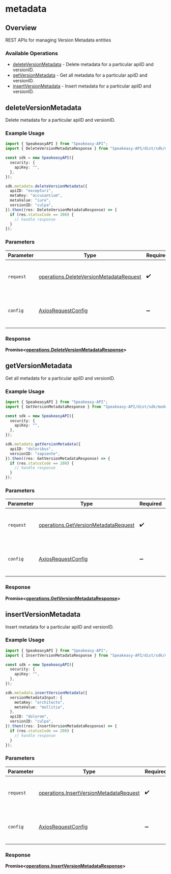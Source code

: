 # metadata

## Overview

REST APIs for managing Version Metadata entities

### Available Operations

* [deleteVersionMetadata](#deleteversionmetadata) - Delete metadata for a particular apiID and versionID.
* [getVersionMetadata](#getversionmetadata) - Get all metadata for a particular apiID and versionID.
* [insertVersionMetadata](#insertversionmetadata) - Insert metadata for a particular apiID and versionID.

## deleteVersionMetadata

Delete metadata for a particular apiID and versionID.

### Example Usage

```typescript
import { SpeakeasyAPI } from "Speakeasy-API";
import { DeleteVersionMetadataResponse } from "Speakeasy-API/dist/sdk/models/operations";

const sdk = new SpeakeasyAPI({
  security: {
    apiKey: "",
  },
});

sdk.metadata.deleteVersionMetadata({
  apiID: "excepturi",
  metaKey: "accusantium",
  metaValue: "iure",
  versionID: "culpa",
}).then((res: DeleteVersionMetadataResponse) => {
  if (res.statusCode == 200) {
    // handle response
  }
});
```

### Parameters

| Parameter                                                                                          | Type                                                                                               | Required                                                                                           | Description                                                                                        |
| -------------------------------------------------------------------------------------------------- | -------------------------------------------------------------------------------------------------- | -------------------------------------------------------------------------------------------------- | -------------------------------------------------------------------------------------------------- |
| `request`                                                                                          | [operations.DeleteVersionMetadataRequest](../../models/operations/deleteversionmetadatarequest.md) | :heavy_check_mark:                                                                                 | The request object to use for the request.                                                         |
| `config`                                                                                           | [AxiosRequestConfig](https://axios-http.com/docs/req_config)                                       | :heavy_minus_sign:                                                                                 | Available config options for making requests.                                                      |


### Response

**Promise<[operations.DeleteVersionMetadataResponse](../../models/operations/deleteversionmetadataresponse.md)>**


## getVersionMetadata

Get all metadata for a particular apiID and versionID.

### Example Usage

```typescript
import { SpeakeasyAPI } from "Speakeasy-API";
import { GetVersionMetadataResponse } from "Speakeasy-API/dist/sdk/models/operations";

const sdk = new SpeakeasyAPI({
  security: {
    apiKey: "",
  },
});

sdk.metadata.getVersionMetadata({
  apiID: "doloribus",
  versionID: "sapiente",
}).then((res: GetVersionMetadataResponse) => {
  if (res.statusCode == 200) {
    // handle response
  }
});
```

### Parameters

| Parameter                                                                                    | Type                                                                                         | Required                                                                                     | Description                                                                                  |
| -------------------------------------------------------------------------------------------- | -------------------------------------------------------------------------------------------- | -------------------------------------------------------------------------------------------- | -------------------------------------------------------------------------------------------- |
| `request`                                                                                    | [operations.GetVersionMetadataRequest](../../models/operations/getversionmetadatarequest.md) | :heavy_check_mark:                                                                           | The request object to use for the request.                                                   |
| `config`                                                                                     | [AxiosRequestConfig](https://axios-http.com/docs/req_config)                                 | :heavy_minus_sign:                                                                           | Available config options for making requests.                                                |


### Response

**Promise<[operations.GetVersionMetadataResponse](../../models/operations/getversionmetadataresponse.md)>**


## insertVersionMetadata

Insert metadata for a particular apiID and versionID.

### Example Usage

```typescript
import { SpeakeasyAPI } from "Speakeasy-API";
import { InsertVersionMetadataResponse } from "Speakeasy-API/dist/sdk/models/operations";

const sdk = new SpeakeasyAPI({
  security: {
    apiKey: "",
  },
});

sdk.metadata.insertVersionMetadata({
  versionMetadataInput: {
    metaKey: "architecto",
    metaValue: "mollitia",
  },
  apiID: "dolorem",
  versionID: "culpa",
}).then((res: InsertVersionMetadataResponse) => {
  if (res.statusCode == 200) {
    // handle response
  }
});
```

### Parameters

| Parameter                                                                                          | Type                                                                                               | Required                                                                                           | Description                                                                                        |
| -------------------------------------------------------------------------------------------------- | -------------------------------------------------------------------------------------------------- | -------------------------------------------------------------------------------------------------- | -------------------------------------------------------------------------------------------------- |
| `request`                                                                                          | [operations.InsertVersionMetadataRequest](../../models/operations/insertversionmetadatarequest.md) | :heavy_check_mark:                                                                                 | The request object to use for the request.                                                         |
| `config`                                                                                           | [AxiosRequestConfig](https://axios-http.com/docs/req_config)                                       | :heavy_minus_sign:                                                                                 | Available config options for making requests.                                                      |


### Response

**Promise<[operations.InsertVersionMetadataResponse](../../models/operations/insertversionmetadataresponse.md)>**

